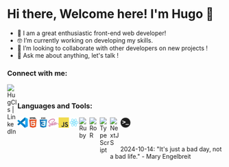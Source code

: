 

# Hi there, Welcome here! I'm Hugo 👋

- 🤖 I am a great enthusiastic front-end web developer!
- 🤓 I’m currently working on developing my skills. 
- 🤝 I’m looking to collaborate with other developers on new projects !
- 💬 Ask me about anything, let's talk ! 


### Connect with me:


[<img align="left" alt="HugCls | LinkedIn" width="24px" src="https://cdn.jsdelivr.net/npm/simple-icons@v3/icons/linkedin.svg" />][linkedin]


<br />

### Languages and Tools:

<img align="left" alt="Visual Studio Code" width="24px" src="https://raw.githubusercontent.com/github/explore/80688e429a7d4ef2fca1e82350fe8e3517d3494d/topics/visual-studio-code/visual-studio-code.png" />
<img align="left" alt="HTML5" width="24px" src="https://raw.githubusercontent.com/github/explore/80688e429a7d4ef2fca1e82350fe8e3517d3494d/topics/html/html.png" />
<img align="left" alt="CSS3" width="24px" src="https://raw.githubusercontent.com/github/explore/80688e429a7d4ef2fca1e82350fe8e3517d3494d/topics/css/css.png" />
<img align="left" alt="Sass" width="24px" src="https://raw.githubusercontent.com/github/explore/80688e429a7d4ef2fca1e82350fe8e3517d3494d/topics/sass/sass.png" />
<img align="left" alt="JavaScript" width="24px" src="https://raw.githubusercontent.com/github/explore/80688e429a7d4ef2fca1e82350fe8e3517d3494d/topics/javascript/javascript.png" />
<img align="left" alt="React" width="24px" src="https://raw.githubusercontent.com/github/explore/80688e429a7d4ef2fca1e82350fe8e3517d3494d/topics/react/react.png" />
<img align="left" alt="Ruby" width="24px" src="https://upload.wikimedia.org/wikipedia/commons/7/73/Ruby_logo.svg" />
<img align="left" alt="RoR" width="24px" src="https://upload.wikimedia.org/wikipedia/commons/1/16/Ruby_on_Rails-logo.png" />
<img align="left" alt="TypeScript" width="24px" src="https://upload.wikimedia.org/wikipedia/commons/4/4c/Typescript_logo_2020.svg"/>
<img align="left" alt="NextJS" width="24px" src="https://upload.wikimedia.org/wikipedia/commons/8/8e/Nextjs-logo.svg"/>
<img align="left" alt="Terminal" width="24px" src="https://raw.githubusercontent.com/github/explore/80688e429a7d4ef2fca1e82350fe8e3517d3494d/topics/terminal/terminal.png" />   
<br/>



[linkedin]: https://www.linkedin.com/in/hugo-claisse-b9a22a222/

<br />
<br />




2024-10-14: "It's just a bad day, not a bad life." - Mary Engelbreit